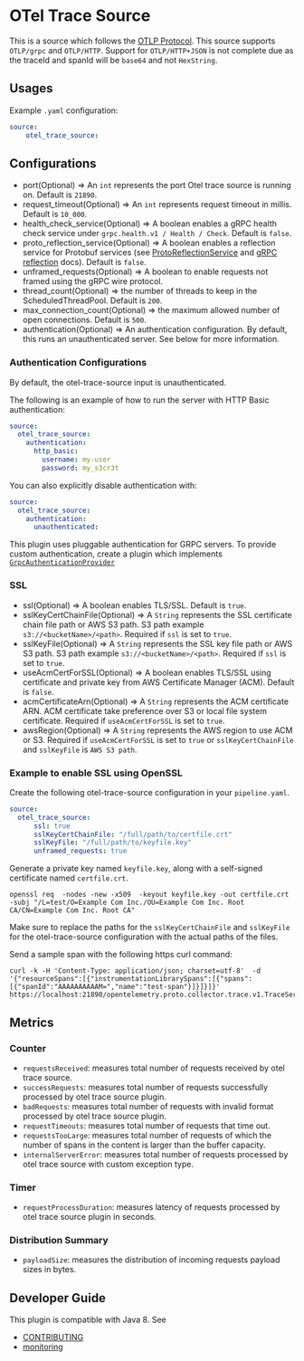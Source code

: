 # OTel Trace Source

This is a source which follows the [OTLP Protocol](https://github.com/open-telemetry/oteps/blob/master/text/0035-opentelemetry-protocol.md). This source supports ```OTLP/grpc``` and ```OTLP/HTTP```. Support for ```OTLP/HTTP+JSON``` is not complete due as the traceId and spanId will be ```base64``` and not ```HexString```.


## Usages
Example `.yaml` configuration:
```yaml
source:
    otel_trace_source:
```

## Configurations

* port(Optional) => An `int` represents the port Otel trace source is running on. Default is ```21890```.
* request_timeout(Optional) => An `int` represents request timeout in millis. Default is ```10_000```.
* health_check_service(Optional) => A boolean enables a gRPC health check service under ```grpc.health.v1 / Health / Check```. Default is ```false```.
* proto_reflection_service(Optional) => A boolean enables a reflection service for Protobuf services (see [ProtoReflectionService](https://grpc.github.io/grpc-java/javadoc/io/grpc/protobuf/services/ProtoReflectionService.html) and [gRPC reflection](https://github.com/grpc/grpc-java/blob/master/documentation/server-reflection-tutorial.md) docs). Default is ```false```.
* unframed_requests(Optional) => A boolean to enable requests not framed using the gRPC wire protocol. 
* thread_count(Optional) => the number of threads to keep in the ScheduledThreadPool. Default is `200`.
* max_connection_count(Optional) => the maximum allowed number of open connections. Default is `500`. 
* authentication(Optional) => An authentication configuration. By default, this runs an unauthenticated server. See below for more information.

### Authentication Configurations

By default, the otel-trace-source input is unauthenticated.

The following is an example of how to run the server with HTTP Basic authentication:

```yaml
source:
  otel_trace_source:
    authentication:
      http_basic:
        username: my-user
        password: my_s3cr3t
```

You can also explicitly disable authentication with:

```yaml
source:
  otel_trace_source:
    authentication:
      unauthenticated:
```

This plugin uses pluggable authentication for GRPC servers. To provide custom authentication,
create a plugin which implements [`GrpcAuthenticationProvider`](../armeria-common/src/main/java/com/amazon/dataprepper/armeria/authentication/GrpcAuthenticationProvider.java)

### SSL

* ssl(Optional) => A boolean enables TLS/SSL. Default is ```true```.
* sslKeyCertChainFile(Optional) => A `String` represents the SSL certificate chain file path or AWS S3 path. S3 path example ```s3://<bucketName>/<path>```. Required if ```ssl``` is set to ```true```.
* sslKeyFile(Optional) => A `String` represents the SSL key file path or AWS S3 path. S3 path example ```s3://<bucketName>/<path>```. Required if ```ssl``` is set to ```true```.
* useAcmCertForSSL(Optional) => A boolean enables TLS/SSL using certificate and private key from AWS Certificate Manager (ACM). Default is ```false```.
* acmCertificateArn(Optional) => A `String` represents the ACM certificate ARN. ACM certificate take preference over S3 or local file system certificate. Required if ```useAcmCertForSSL``` is set to ```true```.
* awsRegion(Optional) => A `String` represents the AWS region to use ACM or S3. Required if ```useAcmCertForSSL``` is set to ```true``` or ```sslKeyCertChainFile``` and ```sslKeyFile``` is ```AWS S3 path```.


### Example to enable SSL using OpenSSL

Create the following otel-trace-source configuration in your `pipeline.yaml`.

```yaml
source:
  otel_trace_source:
      ssl: true
      sslKeyCertChainFile: "/full/path/to/certfile.crt"
      sslKeyFile: "/full/path/to/keyfile.key"
      unframed_requests: true
```

Generate a private key named `keyfile.key`, along with a self-signed certificate named `certfile.crt`.

```
openssl req  -nodes -new -x509  -keyout keyfile.key -out certfile.crt -subj "/L=test/O=Example Com Inc./OU=Example Com Inc. Root CA/CN=Example Com Inc. Root CA"
```

Make sure to replace the paths for the `sslKeyCertChainFile` and `sslKeyFile` for the otel-trace-source configuration with the actual paths of the files.

Send a sample span with the following https curl command:

```
curl -k -H 'Content-Type: application/json; charset=utf-8'  -d '{"resourceSpans":[{"instrumentationLibrarySpans":[{"spans":[{"spanId":"AAAAAAAAAAM=","name":"test-span"}]}]}]}' https://localhost:21890/opentelemetry.proto.collector.trace.v1.TraceService/Export
```

## Metrics

### Counter
- `requestsReceived`: measures total number of requests received by otel trace source.
- `successRequests`: measures total number of requests successfully processed by otel trace source plugin.
- `badRequests`: measures total number of requests with invalid format processed by otel trace source plugin.
- `requestTimeouts`: measures total number of requests that time out.
- `requestsTooLarge`: measures total number of requests of which the number of spans in the content is larger than the buffer capacity.
- `internalServerError`: measures total number of requests processed by otel trace source with custom exception type.

### Timer
- `requestProcessDuration`: measures latency of requests processed by otel trace source plugin in seconds.

### Distribution Summary
- `payloadSize`: measures the distribution of incoming requests payload sizes in bytes.

## Developer Guide
This plugin is compatible with Java 8. See 
- [CONTRIBUTING](https://github.com/opensearch-project/data-prepper/blob/main/CONTRIBUTING.md) 
- [monitoring](https://github.com/opensearch-project/data-prepper/blob/main/docs/monitoring.md)
